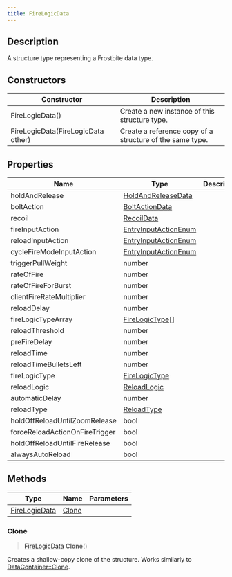 ```yaml
---
title: FireLogicData
---
```

## Description

A structure type representing a Frostbite data type.

## Constructors

| Constructor                        | Description                                              |
| ---------------------------------- | -------------------------------------------------------- |
| FireLogicData()                    | Create a new instance of this structure type.            |
| FireLogicData(FireLogicData other) | Create a reference copy of a structure of the same type. |

## Properties

| Name                           | Type                                         | Description |
| ------------------------------ | -------------------------------------------- | ----------- |
| holdAndRelease                 | [HoldAndReleaseData](HoldAndReleaseData)     |             |
| boltAction                     | [BoltActionData](BoltActionData)             |             |
| recoil                         | [RecoilData](RecoilData)                     |             |
| fireInputAction                | [EntryInputActionEnum](EntryInputActionEnum) |             |
| reloadInputAction              | [EntryInputActionEnum](EntryInputActionEnum) |             |
| cycleFireModeInputAction       | [EntryInputActionEnum](EntryInputActionEnum) |             |
| triggerPullWeight              | number                                       |             |
| rateOfFire                     | number                                       |             |
| rateOfFireForBurst             | number                                       |             |
| clientFireRateMultiplier       | number                                       |             |
| reloadDelay                    | number                                       |             |
| fireLogicTypeArray             | [FireLogicType](FireLogicType)\[\]           |             |
| reloadThreshold                | number                                       |             |
| preFireDelay                   | number                                       |             |
| reloadTime                     | number                                       |             |
| reloadTimeBulletsLeft          | number                                       |             |
| fireLogicType                  | [FireLogicType](FireLogicType)               |             |
| reloadLogic                    | [ReloadLogic](ReloadLogic)                   |             |
| automaticDelay                 | number                                       |             |
| reloadType                     | [ReloadType](ReloadType)                     |             |
| holdOffReloadUntilZoomRelease  | bool                                         |             |
| forceReloadActionOnFireTrigger | bool                                         |             |
| holdOffReloadUntilFireRelease  | bool                                         |             |
| alwaysAutoReload               | bool                                         |             |

## Methods

| Type                           | Name            | Parameters |
| ------------------------------ | --------------- | ---------- |
| [FireLogicData](FireLogicData) | [Clone](#clone) |            |

### Clone

> [FireLogicData](FireLogicData) **Clone**()

Creates a shallow-copy clone of the structure. Works similarly to [DataContainer::Clone](/vext/ref/shared/class/datacontainer#clone).
